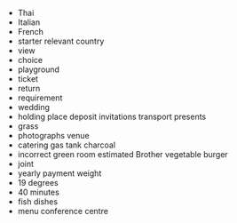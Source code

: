 * Thai
* Italian
* French
* starter
relevant country
* view
* choice
* playground
* ticket
* return
* requirement
* wedding
* holding place
deposit
invitations
transport
presents
* grass
* photographs
venue
* catering
gas tank
charcoal
* incorrect
green room
estimated
Brother
vegetable burger
* joint
* yearly payment
weight
* 19 degrees
* 40 minutes
* fish dishes
* menu
conference centre